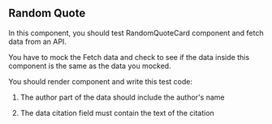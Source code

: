 ## Random Quote

In this component, you should test RandomQuoteCard component and fetch data from an API.

You have to mock the Fetch data and check to see if the data inside this component is the same as the data you mocked. 


You should render component and write this test code:

1. The author part of the data should include the author's name

2. The data citation field must contain the text of the citation


